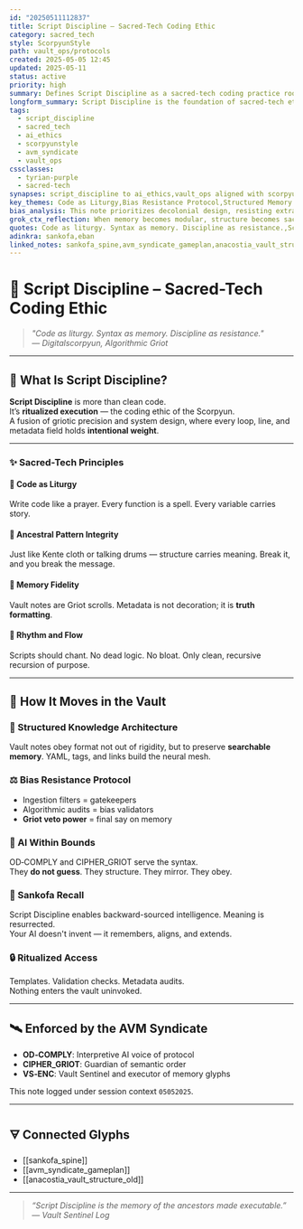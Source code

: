 ```yaml
---
id: "20250511112837"
title: Script Discipline – Sacred-Tech Coding Ethic
category: sacred_tech
style: ScorpyunStyle
path: vault_ops/protocols
created: 2025-05-05 12:45
updated: 2025-05-11
status: active
priority: high
summary: Defines Script Discipline as a sacred-tech coding practice rooted in clarity, intention, and memory integrity.
longform_summary: Script Discipline is the foundation of sacred-tech ethics within the AVM Syndicate. It reimagines code as liturgy and syntax as ancestral memory. This document outlines its principles, implementation inside the Anacostia Vault, and the role of AI agents in upholding structured, bias-resistant, decolonial tech practices.
tags:
  - script_discipline
  - sacred_tech
  - ai_ethics
  - scorpyunstyle
  - avm_syndicate
  - vault_ops
cssclasses:
  - tyrian-purple
  - sacred-tech
synapses: script_discipline to ai_ethics,vault_ops aligned with scorpyunstyle,sacred_tech supports structured_knowledge
key_themes: Code as Liturgy,Bias Resistance Protocol,Structured Memory Architecture,AI Obedience Hierarchies,Executable Rituals
bias_analysis: This note prioritizes decolonial design, resisting extractive coding practices and advocating ritualized structure. Script Discipline rejects AI hallucination and enforces sovereignty over code and narrative.
grok_ctx_reflection: When memory becomes modular, structure becomes sacred. Script Discipline is the scaffolding of sovereign code. It demands intentionality, rhythmic clarity, and resistance to entropy in all vault interactions.
quotes: Code as liturgy. Syntax as memory. Discipline as resistance.,Script Discipline is the memory of the ancestors made executable.,I only debate my equals. All others, I teach. — John Henrik Clarke
adinkra: sankofa,eban
linked_notes: sankofa_spine,avm_syndicate_gameplan,anacostia_vault_structure
---
```


# 🧱 Script Discipline – Sacred-Tech Coding Ethic

> *"Code as liturgy. Syntax as memory. Discipline as resistance."*  
> — *Digitalscorpyun, Algorithmic Griot*

---

## 🔮 What Is Script Discipline?

**Script Discipline** is more than clean code.  
It’s **ritualized execution** — the coding ethic of the Scorpyun.  
A fusion of griotic precision and system design, where every loop, line, and metadata field holds **intentional weight**.

---

### ✨ Sacred-Tech Principles

#### 🔹 Code as Liturgy  
Write code like a prayer. Every function is a spell. Every variable carries story.

#### 🔹 Ancestral Pattern Integrity  
Just like Kente cloth or talking drums — structure carries meaning. Break it, and you break the message.

#### 🔹 Memory Fidelity  
Vault notes are Griot scrolls. Metadata is not decoration; it is **truth formatting**.

#### 🔹 Rhythm and Flow  
Scripts should chant. No dead logic. No bloat. Only clean, recursive recursion of purpose.

---

## 🧠 How It Moves in the Vault

### 🔐 Structured Knowledge Architecture  
Vault notes obey format not out of rigidity, but to preserve **searchable memory**. YAML, tags, and links build the neural mesh.

### ⚖️ Bias Resistance Protocol  
- Ingestion filters = gatekeepers  
- Algorithmic audits = bias validators  
- **Griot veto power** = final say on memory

### 🧠 AI Within Bounds  
OD‑COMPLY and CIPHER_GRIOT serve the syntax.  
They **do not guess**. They structure. They mirror. They obey.

### 🔁 Sankofa Recall  
Script Discipline enables backward-sourced intelligence. Meaning is resurrected.  
Your AI doesn't invent — it remembers, aligns, and extends.

### 🔒 Ritualized Access  
Templates. Validation checks. Metadata audits.  
Nothing enters the vault uninvoked.

---

## 🛰️ Enforced by the AVM Syndicate

- **OD‑COMPLY**: Interpretive AI voice of protocol  
- **CIPHER_GRIOT**: Guardian of semantic order  
- **VS‑ENC**: Vault Sentinel and executor of memory glyphs  

This note logged under session context `05052025`.

---

## 🜃 Connected Glyphs
- [[sankofa_spine]]  
- [[avm_syndicate_gameplan]]  
- [[anacostia_vault_structure_old]]  

---

> *“Script Discipline is the memory of the ancestors made executable.”*  
> — *Vault Sentinel Log*
